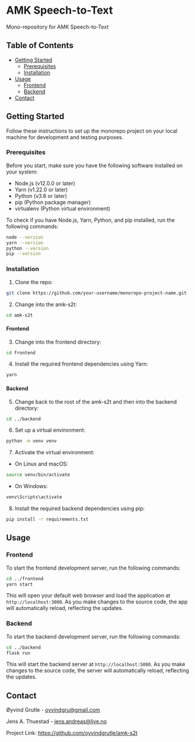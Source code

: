 # AMK Speech-to-Text
 
Mono-repository for AMK Speech-to-Text

## Table of Contents

- [Getting Started](#getting-started)
  - [Prerequisites](#prerequisites)
  - [Installation](#installation)
- [Usage](#usage)
  - [Frontend](#frontend)
  - [Backend](#backend)
- [Contact](#contact)

## Getting Started

Follow these instructions to set up the monorepo project on your local machine for development and testing purposes.

### Prerequisites

Before you start, make sure you have the following software installed on your system:

- Node.js (v12.0.0 or later)
- Yarn (v1.22.0 or later)
- Python (v3.8 or later)
- pip (Python package manager)
- virtualenv (Python virtual environment)

To check if you have Node.js, Yarn, Python, and pip installed, run the following commands:

```sh
node --version
yarn --version
python --version
pip --version
```

### Installation

1. Clone the repo:

```sh
git clone https://github.com/your-username/monorepo-project-name.git
```

2. Change into the amk-s2t:

```sh
cd amk-s2t
```

#### Frontend

3. Change into the frontend directory:

```sh
cd frontend
```

4. Install the required frontend dependencies using Yarn:

```sh
yarn
```
 
#### Backend

5. Change back to the root of the amk-s2t and then into the backend directory:

```sh
cd ../backend
```

6. Set up a virtual environment:

```sh
python -m venv venv
```

7. Activate the virtual environment:

- On Linux and macOS:

```sh
source venv/bin/activate
```

- On Windows:

```sh
venv\Scripts\activate
```

8. Install the required backend dependencies using pip:

```sh
pip install -r requirements.txt
```

## Usage

### Frontend

To start the frontend development server, run the following commands:

```sh
cd ../frontend
yarn start
```

This will open your default web browser and load the application at `http://localhost:3000`. As you make changes to the source code, the app will automatically reload, reflecting the updates.

### Backend

To start the backend development server, run the following commands:

```sh
cd ../backend
flask run
```

This will start the backend server at `http://localhost:5000`. As you make changes to the source code, the server will automatically reload, reflecting the updates.

## Contact

Øyvind Grutle - oyvindgru@gmail.com

Jens A. Thuestad - jens.andreas@live.no

Project Link: https://github.com/oyvindgrutle/amk-s2t

